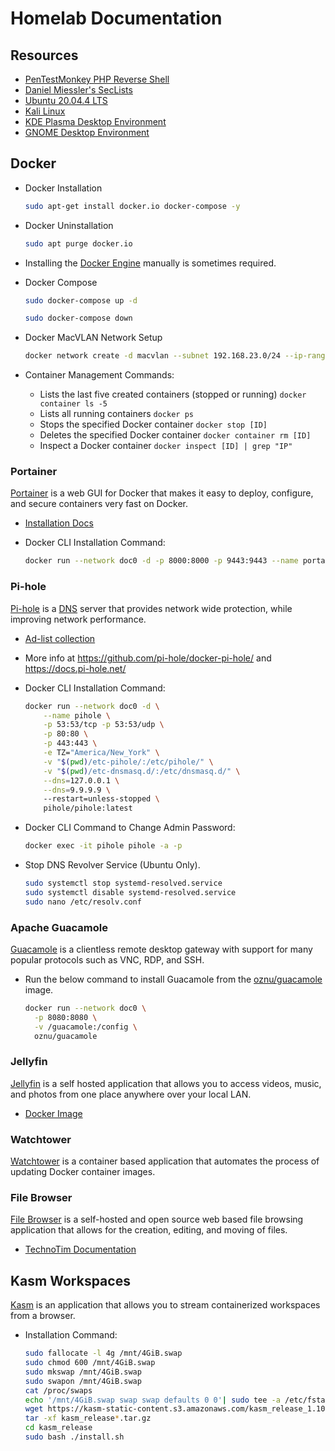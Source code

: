 # Homelab Documentation 
## Resources
* [PenTestMonkey PHP Reverse Shell](https://pentestmonkey.net/tools/web-shells/php-reverse-shell)
* [Daniel Miessler's SecLists](https://github.com/danielmiessler/SecLists)
* [Ubuntu 20.04.4 LTS](https://releases.ubuntu.com/20.04.4/)
* [Kali Linux](https://www.kali.org/)
* [KDE Plasma Desktop Environment](https://kde.org/distributions/)
* [GNOME Desktop Environment](https://www.gnome.org/)

## Docker
* Docker Installation
    ```bash
    sudo apt-get install docker.io docker-compose -y
    ```
* Docker Uninstallation
    ```bash
    sudo apt purge docker.io
    ```
* Installing the [Docker Engine](https://docs.docker.com/engine/install/) manually is sometimes required.

* Docker Compose 
    ```bash
    sudo docker-compose up -d
    ```
    ```bash
    sudo docker-compose down 
    ```
    
* Docker MacVLAN Network Setup
    ```bash
    docker network create -d macvlan --subnet 192.168.23.0/24 --ip-range 192.168.23.0/25 --gateway 192.168.23.1 -o parent=ens33 doc0
    ```
* Container Management Commands: 
    * Lists the last five created containers (stopped or running) ``docker container ls -5 `` 
    * Lists all running containers ``docker ps``
    * Stops the specified Docker container ``docker stop [ID]``
    * Deletes the specified Docker container ``docker container rm [ID]``
    * Inspect a Docker container ``docker inspect [ID] | grep "IP"``

### Portainer 
[Portainer](https://www.portainer.io/) is a web GUI for Docker that makes it easy to deploy, configure, and secure containers very fast on Docker. 

* [Installation Docs](https://docs.portainer.io/start/install/server/docker/linux)
* Docker CLI Installation Command:

    ```bash
    docker run --network doc0 -d -p 8000:8000 -p 9443:9443 --name portainer --restart=always -v /var/run/docker.sock:/var/run/docker.sock -v portainer_data:/data portainer/portainer-ce:latest
    ``` 

### Pi-hole
[Pi-hole](https://pi-hole.net/) is a [DNS](https://www.cloudflare.com/learning/dns/what-is-dns/) server that provides network wide protection, while improving network performance. 
* [Ad-list collection](https://firebog.net/)
* More info at https://github.com/pi-hole/docker-pi-hole/ and https://docs.pi-hole.net/
* Docker CLI Installation Command:

    ```bash
    docker run --network doc0 -d \
        --name pihole \
        -p 53:53/tcp -p 53:53/udp \
        -p 80:80 \
        -p 443:443 \
        -e TZ="America/New_York" \
        -v "$(pwd)/etc-pihole/:/etc/pihole/" \
        -v "$(pwd)/etc-dnsmasq.d/:/etc/dnsmasq.d/" \
        --dns=127.0.0.1 \
        --dns=9.9.9.9 \ 
        --restart=unless-stopped \
        pihole/pihole:latest
    ```    

* Docker CLI Command to Change Admin Password:

    ```bash
    docker exec -it pihole pihole -a -p
    ```

* Stop DNS Revolver Service (Ubuntu Only).

    ```bash
    sudo systemctl stop systemd-resolved.service
    sudo systemctl disable systemd-resolved.service
    sudo nano /etc/resolv.conf 
    ```
 


### Apache Guacamole 
[Guacamole](https://guacamole.incubator.apache.org/) is a clientless remote desktop gateway with support for many popular protocols such as VNC, RDP, and SSH. 

* Run the below command to install Guacamole from the [oznu/guacamole](https://hub.docker.com/r/oznu/guacamole/) image. 

    ```bash
    docker run --network doc0 \
      -p 8080:8080 \
      -v /guacamole:/config \
      oznu/guacamole
    ```

### Jellyfin
[Jellyfin](https://jellyfin.org/) is a self hosted application that allows you to access videos, music, and photos from one place anywhere over your local LAN.

* [Docker Image](https://hub.docker.com/r/linuxserver/jellyfin)

### Watchtower
[Watchtower](https://containrrr.dev/watchtower/) is a container based application that automates the process of updating Docker container images. 

### File Browser 
[File Browser](https://github.com/filebrowser/filebrowser) is a self-hosted and open source web based file browsing application that allows for the creation, editing, and moving of files. 

* [TechnoTim Documentation](https://docs.technotim.live/posts/meet-file-browser/)

## Kasm Workspaces 
[Kasm](https://www.kasmweb.com/) is an application that allows you to stream containerized workspaces from a browser. 
* Installation Command: 
    ```bash
    sudo fallocate -l 4g /mnt/4GiB.swap
    sudo chmod 600 /mnt/4GiB.swap
    sudo mkswap /mnt/4GiB.swap
    sudo swapon /mnt/4GiB.swap
    cat /proc/swaps
    echo '/mnt/4GiB.swap swap swap defaults 0 0'| sudo tee -a /etc/fstab
    wget https://kasm-static-content.s3.amazonaws.com/kasm_release_1.10.0.238225.tar.gz
    tar -xf kasm_release*.tar.gz
    cd kasm_release
    sudo bash ./install.sh  
    ```